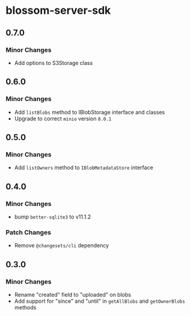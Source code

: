 # blossom-server-sdk

## 0.7.0

### Minor Changes

- Add options to S3Storage class

## 0.6.0

### Minor Changes

- Add `listBlobs` method to IBlobStorage interface and classes
- Upgrade to correct `minio` version `8.0.1`

## 0.5.0

### Minor Changes

- Add `listOwners` method to `IBlobMetadataStore` interface

## 0.4.0

### Minor Changes

- bump `better-sqlite3` to v11.1.2

### Patch Changes

- Remove `@changesets/cli` dependency

## 0.3.0

### Minor Changes

- Rename "created" field to "uploaded" on blobs
- Add support for "since" and "until" in `getAllBlobs` and `getOwnerBlobs` methods
